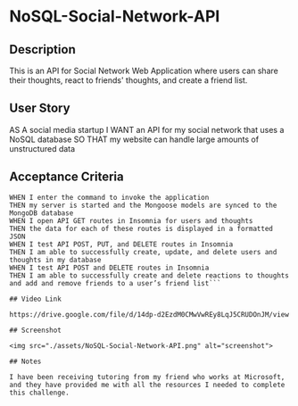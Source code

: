 # NoSQL-Social-Network-API

## Description

This is an API for Social Network Web Application where users can share their thoughts, react to friends' thoughts, and create a friend list.

## User Story

AS A social media startup
I WANT an API for my social network that uses a NoSQL database
SO THAT my website can handle large amounts of unstructured data

## Acceptance Criteria

```GIVEN a social network API
WHEN I enter the command to invoke the application
THEN my server is started and the Mongoose models are synced to the MongoDB database
WHEN I open API GET routes in Insomnia for users and thoughts
THEN the data for each of these routes is displayed in a formatted JSON
WHEN I test API POST, PUT, and DELETE routes in Insomnia
THEN I am able to successfully create, update, and delete users and thoughts in my database
WHEN I test API POST and DELETE routes in Insomnia
THEN I am able to successfully create and delete reactions to thoughts and add and remove friends to a user’s friend list```

## Video Link

https://drive.google.com/file/d/14dp-d2EzdM0CMwVwREy8LqJ5CRUDOnJM/view

## Screenshot

<img src="./assets/NoSQL-Social-Network-API.png" alt="screenshot">

## Notes

I have been receiving tutoring from my friend who works at Microsoft, and they have provided me with all the resources I needed to complete this challenge. 

